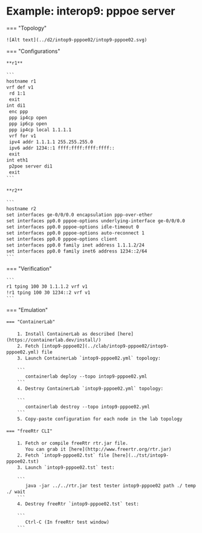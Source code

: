 # Example: interop9: pppoe server

=== "Topology"

    ![Alt text](../d2/intop9-pppoe02/intop9-pppoe02.svg)

=== "Configurations"

    **r1**

    ```
    hostname r1
    vrf def v1
     rd 1:1
     exit
    int di1
     enc ppp
     ppp ip4cp open
     ppp ip6cp open
     ppp ip4cp local 1.1.1.1
     vrf for v1
     ipv4 addr 1.1.1.1 255.255.255.0
     ipv6 addr 1234::1 ffff:ffff:ffff:ffff::
     exit
    int eth1
     p2poe server di1
     exit
    ```

    **r2**

    ```
    hostname r2
    set interfaces ge-0/0/0.0 encapsulation ppp-over-ether
    set interfaces pp0.0 pppoe-options underlying-interface ge-0/0/0.0
    set interfaces pp0.0 pppoe-options idle-timeout 0
    set interfaces pp0.0 pppoe-options auto-reconnect 1
    set interfaces pp0.0 pppoe-options client
    set interfaces pp0.0 family inet address 1.1.1.2/24
    set interfaces pp0.0 family inet6 address 1234::2/64
    ```

=== "Verification"

    ```
    r1 tping 100 30 1.1.1.2 vrf v1
    !r1 tping 100 30 1234::2 vrf v1
    ```

=== "Emulation"

    === "ContainerLab"

        1. Install ContainerLab as described [here](https://containerlab.dev/install/)  
        2. Fetch [intop9-pppoe02](../clab/intop9-pppoe02/intop9-pppoe02.yml) file  
        3. Launch ContainerLab `intop9-pppoe02.yml` topology:  

        ```
           containerlab deploy --topo intop9-pppoe02.yml  
        ```
        4. Destroy ContainerLab `intop9-pppoe02.yml` topology:  

        ```
           containerlab destroy --topo intop9-pppoe02.yml  
        ```
        5. Copy-paste configuration for each node in the lab topology

    === "freeRtr CLI"

        1. Fetch or compile freeRtr rtr.jar file.  
           You can grab it [here](http://www.freertr.org/rtr.jar)  
        2. Fetch `intop9-pppoe02.tst` file [here](../tst/intop9-pppoe02.tst)  
        3. Launch `intop9-pppoe02.tst` test:  

        ```
           java -jar ../../rtr.jar test tester intop9-pppoe02 path ./ temp ./ wait
        ```
        4. Destroy freeRtr `intop9-pppoe02.tst` test:  

        ```
           Ctrl-C (In freeRtr test window)
        ```

